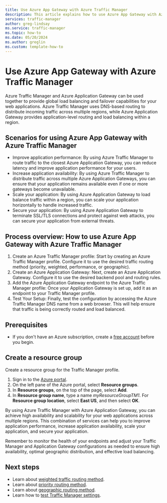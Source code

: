 ```yaml
---
title: Use Azure App Gateway with Azure Traffic Manager
description: This article explains how to use Azure App Gateway with Azure Traffic Manager.
services: traffic-manager
author: greg-lindsay
ms.service: traffic-manager
ms.topic: how-to
ms.date: 05/20/2024
ms.author: greglin
ms.custom: template-how-to
---
```


# Use Azure App Gateway with Azure Traffic Manager

Azure Traffic Manager and Azure Application Gateway can be used together to provide global load balancing and failover capabilities for your web applications. Azure Traffic Manager uses DNS-based routing to distribute incoming traffic across multiple regions, while Azure Application Gateway provides application-level routing and load balancing within a region.

## Scenarios for using Azure App Gateway with Azure Traffic Manager

* Improve application performance: By using Azure Traffic Manager to route traffic to the closest Azure Application Gateway, you can reduce latency and improve application performance for your users.
* Increase application availability: By using Azure Traffic Manager to distribute traffic across multiple Azure Application Gateways, you can ensure that your application remains available even if one or more gateways become unavailable.
* Scale your application: By using Azure Application Gateway to load balance traffic within a region, you can scale your application horizontally to handle increased traffic.
* Secure your application: By using Azure Application Gateway to terminate SSL/TLS connections and protect against web attacks, you can secure your application from external threats.

## Process overview: How to use Azure App Gateway with Azure Traffic Manager

1.	Create an Azure Traffic Manager profile: Start by creating an Azure Traffic Manager profile. Configure it to use the desired traffic routing method (priority, weighted, performance, or geographic).
2.	Create an Azure Application Gateway: Next, create an Azure Application Gateway. Configure it to use the desired backend pool and routing rules.
3.	Add the Azure Application Gateway endpoint to the Azure Traffic Manager profile: Once your Application Gateway is set up, add it as an endpoint to your Traffic Manager profile.
4.	Test Your Setup: Finally, test the configuration by accessing the Azure Traffic Manager DNS name from a web browser. This will help ensure that traffic is being correctly routed and load balanced.

## Prerequisites

* If you don't have an Azure subscription, create a [free account](https://azure.microsoft.com/free/?WT.mc_id=A261C142F) before you begin.

## Create a resource group

Create a resource group for the Traffic Manager profile.

1. Sign in to the [Azure portal](https://portal.azure.com).
2. On the left pane of the Azure portal, select **Resource groups**.
3. In **Resource groups**, on the top of the page, select **Add**.
4. In **Resource group name**, type a name *myResourceGroupTM1*. For **Resource group location**, select **East US**, and then select **OK**.

By using Azure Traffic Manager with Azure Application Gateway, you can achieve high availability and scalability for your web applications across multiple regions. This combination of services can help you to improve application performance, increase application availability, scale your application, and secure your application.

Remember to monitor the health of your endpoints and adjust your Traffic Manager and Application Gateway configurations as needed to ensure high availability, optimal geographic distribution, and effective load balancing.

## Next steps

- Learn about [weighted traffic routing method](traffic-manager-configure-weighted-routing-method.md).
- Learn about [priority routing method](traffic-manager-configure-priority-routing-method.md).
- Learn about [geographic routing method](traffic-manager-configure-geographic-routing-method.md).
- Learn how to [test Traffic Manager settings](traffic-manager-testing-settings.md).
